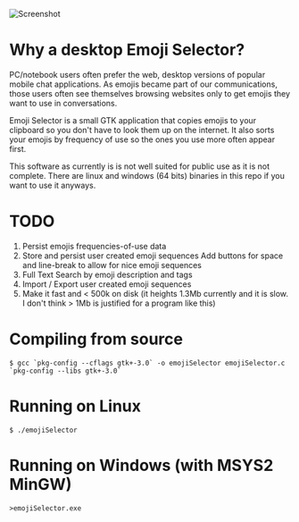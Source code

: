 ![Screenshot](https://raw.githubusercontent.com/fullynotanalien/emojiselector/master/emoji-selector-screenshot.png)

# Why a desktop Emoji Selector?

PC/notebook users often prefer the web, desktop versions of popular mobile chat applications. As emojis became part of our communications, those users often see themselves browsing websites only to get emojis they want to use in conversations. 

Emoji Selector is a small GTK application that copies emojis to your clipboard so you don't have to look them up on the internet.
It also sorts your emojis by frequency of use so the ones you use more often appear first.

This software as currently is is not well suited for public use as it is not complete.
There are linux and windows (64 bits) binaries in this repo if you want to use it anyways.

# TODO
   1. Persist emojis frequencies-of-use data
   2. Store and persist user created emoji sequences
      Add buttons for space and line-break to allow for nice emoji sequences
   3. Full Text Search by emoji description and tags
   4. Import / Export user created emoji sequences
   5. Make it fast and < 500k on disk (it heights 1.3Mb currently and it is slow. I don't think > 1Mb is justified for a program like this)

# Compiling from source

``$ gcc `pkg-config --cflags gtk+-3.0` -o emojiSelector emojiSelector.c `pkg-config --libs gtk+-3.0` ``

# Running on Linux
`$ ./emojiSelector`

# Running on Windows (with MSYS2 MinGW)
`>emojiSelector.exe`


